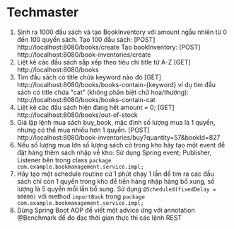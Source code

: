 ﻿# Techmaster
1. Sinh ra 1000 đầu sách và tạo BookInventory với amount ngẫu nhiên từ 0 đến 100 quyển sách.
  Tạo 100 đầu sách: [POST] http://localhost:8080/books/create
  Tạo bookInventory: [POST] http://localhost:8080/book-inventories/create
2. Liệt kê các đầu sách sắp xếp theo tiêu chí title từ A-Z
  [GET] http://localhost:8080/books
3. Tìm đầu sách có title chứa keyword nào đó
  [GET] http://localhost:8080/books/books-contain-{keyword}
  ví dụ tìm đầu sách có title chứa "cat" (không phân biệt chữ hoa/thường): http://localhost:8080/books/books-contain-cat
4. Liệt kê các đầu sách hiện đang hết amount = 0;
  [GET] http://localhost:8080/books/out-of-stock
5. Giả lập lệnh mua sách buy_book, mặc định số lượng mua là 1 quyển, nhưng có thể mua nhiều hơn 1 quyển.
  [POST] http://localhost:8080/book-inventories/buy?quantity=57&bookId=827
6. Nếu số lượng mua lớn số lượng sách có trong kho hãy tạo một event để đặt hàng thêm sách nhập về kho: 
  Sử dụng Spring event; Publisher, Listener bên trong class ```package com.example.bookmanagement.service.impl;```
7. Hãy tạo một schedule routine cứ 1 phút chạy 1 lần để tìm ra các đầu sách chỉ còn 1 quyển trong kho để tiến hàng nhập hàng bổ xung, số lượng là 5 quyển mỗi lần bổ sung.
  Sử dụng ```@Scheduled(fixedDelay = 60000)``` với method ```importBook``` trong ```package com.example.bookmanagement.service.impl;```
8. Dùng Spring Boot AOP để viết một advice ứng với annotation @Benchmark để đo đạc thời gian thực thi các lệnh REST
  
